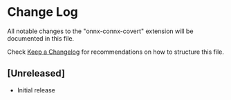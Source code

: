 # Change Log

All notable changes to the "onnx-connx-covert" extension will be documented in this file.

Check [Keep a Changelog](http://keepachangelog.com/) for recommendations on how to structure this file.

## [Unreleased]

- Initial release
